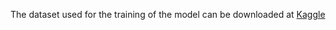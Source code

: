 The dataset used for the training of the model can be downloaded at [Kaggle](https://www.kaggle.com/datasets/chetankv/dogs-cats-images/data)